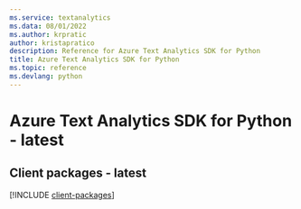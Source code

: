 ```yaml
---
ms.service: textanalytics
ms.data: 08/01/2022
ms.author: krpratic
author: kristapratico
description: Reference for Azure Text Analytics SDK for Python
title: Azure Text Analytics SDK for Python
ms.topic: reference
ms.devlang: python
---
```

# Azure Text Analytics SDK for Python - latest

## Client packages - latest
[!INCLUDE [client-packages](text-analytics-client-index.md)]